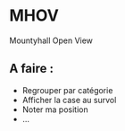 # MHOV
Mountyhall Open View

## A faire :
* Regrouper par catégorie
* Afficher la case au survol
* Noter ma position
* ...